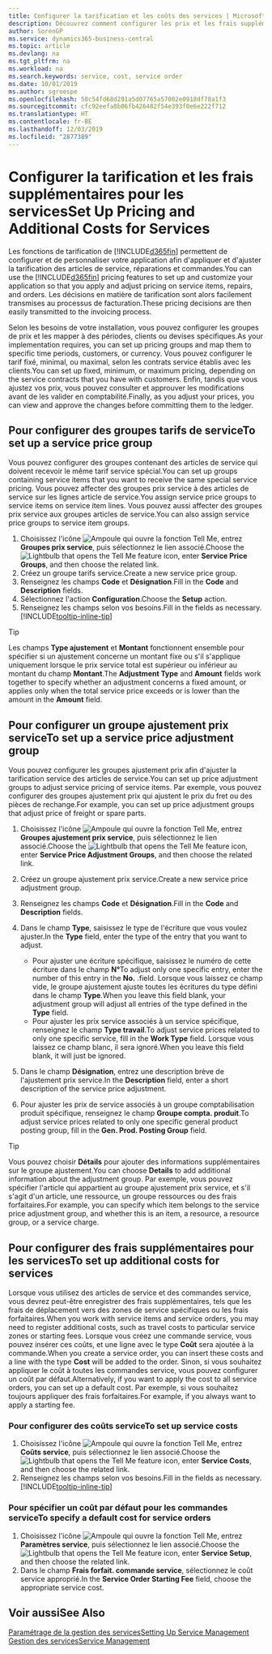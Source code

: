 ```yaml
---
title: Configurer la tarification et les coûts des services | Microsoft Docs
description: Découvrez comment configurer les prix et les frais supplémentaires des services.
author: SorenGP
ms.service: dynamics365-business-central
ms.topic: article
ms.devlang: na
ms.tgt_pltfrm: na
ms.workload: na
ms.search.keywords: service, cost, service order
ms.date: 10/01/2019
ms.author: sgroespe
ms.openlocfilehash: 58c54fd68d291a5d07765a57002e0918df78a1f3
ms.sourcegitcommit: cfc92eefa8b06fb426482f54e393f0e6e222f712
ms.translationtype: HT
ms.contentlocale: fr-BE
ms.lasthandoff: 12/03/2019
ms.locfileid: "2877389"
---
```

# <a name="set-up-pricing-and-additional-costs-for-services"></a><span data-ttu-id="697ca-103">Configurer la tarification et les frais supplémentaires pour les services</span><span class="sxs-lookup"><span data-stu-id="697ca-103">Set Up Pricing and Additional Costs for Services</span></span>
<span data-ttu-id="697ca-104">Les fonctions de tarification de [!INCLUDE[d365fin](includes/d365fin_md.md)] permettent de configurer et de personnaliser votre application afin d'appliquer et d'ajuster la tarification des articles de service, réparations et commandes.</span><span class="sxs-lookup"><span data-stu-id="697ca-104">You can use the [!INCLUDE[d365fin](includes/d365fin_md.md)] pricing features to set up and customize your application so that you apply and adjust pricing on service items, repairs, and orders.</span></span> <span data-ttu-id="697ca-105">Les décisions en matière de tarification sont alors facilement transmises au processus de facturation.</span><span class="sxs-lookup"><span data-stu-id="697ca-105">These pricing decisions are then easily transmitted to the invoicing process.</span></span>  
  
<span data-ttu-id="697ca-106">Selon les besoins de votre installation, vous pouvez configurer les groupes de prix et les mapper à des périodes, clients ou devises spécifiques.</span><span class="sxs-lookup"><span data-stu-id="697ca-106">As your implementation requires, you can set up pricing groups and map them to specific time periods, customers, or currency.</span></span> <span data-ttu-id="697ca-107">Vous pouvez configurer le tarif fixé, minimal, ou maximal, selon les contrats service établis avec les clients.</span><span class="sxs-lookup"><span data-stu-id="697ca-107">You can set up fixed, minimum, or maximum pricing, depending on the service contracts that you have with customers.</span></span> <span data-ttu-id="697ca-108">Enfin, tandis que vous ajustez vos prix, vous pouvez consulter et approuver les modifications avant de les valider en comptabilité.</span><span class="sxs-lookup"><span data-stu-id="697ca-108">Finally, as you adjust your prices, you can view and approve the changes before committing them to the ledger.</span></span>  

## <a name="to-set-up-a-service-price-group"></a><span data-ttu-id="697ca-109">Pour configurer des groupes tarifs de service</span><span class="sxs-lookup"><span data-stu-id="697ca-109">To set up a service price group</span></span>
<span data-ttu-id="697ca-110">Vous pouvez configurer des groupes contenant des articles de service qui doivent recevoir le même tarif service spécial.</span><span class="sxs-lookup"><span data-stu-id="697ca-110">You can set up groups containing service items that you want to receive the same special service pricing.</span></span> <span data-ttu-id="697ca-111">Vous pouvez affecter des groupes prix service à des articles de service sur les lignes article de service.</span><span class="sxs-lookup"><span data-stu-id="697ca-111">You assign service price groups to service items on service item lines.</span></span> <span data-ttu-id="697ca-112">Vous pouvez aussi affecter des groupes prix service aux groupes articles de service.</span><span class="sxs-lookup"><span data-stu-id="697ca-112">You can also assign service price groups to service item groups.</span></span>  

1. <span data-ttu-id="697ca-113">Choisissez l'icône ![Ampoule qui ouvre la fonction Tell Me](media/ui-search/search_small.png "Dites-moi ce que vous voulez faire"), entrez **Groupes prix service**, puis sélectionnez le lien associé.</span><span class="sxs-lookup"><span data-stu-id="697ca-113">Choose the ![Lightbulb that opens the Tell Me feature](media/ui-search/search_small.png "Tell me what you want to do") icon, enter **Service Price Groups**, and then choose the related link.</span></span>  
2. <span data-ttu-id="697ca-114">Créez un groupe tarifs service.</span><span class="sxs-lookup"><span data-stu-id="697ca-114">Create a new service price group.</span></span>  
3. <span data-ttu-id="697ca-115">Renseignez les champs **Code** et **Désignation**.</span><span class="sxs-lookup"><span data-stu-id="697ca-115">Fill in the **Code** and **Description** fields.</span></span>  
4. <span data-ttu-id="697ca-116">Sélectionnez l'action **Configuration**.</span><span class="sxs-lookup"><span data-stu-id="697ca-116">Choose the **Setup** action.</span></span>  
2. <span data-ttu-id="697ca-117">Renseignez les champs selon vos besoins.</span><span class="sxs-lookup"><span data-stu-id="697ca-117">Fill in the fields as necessary.</span></span> [!INCLUDE[tooltip-inline-tip](includes/tooltip-inline-tip_md.md)]  

 > [!Tip]
 > <span data-ttu-id="697ca-118">Les champs **Type ajustement** et **Montant** fonctionnent ensemble pour spécifier si un ajustement concerne un montant fixe ou s'il s'applique uniquement lorsque le prix service total est supérieur ou inférieur au montant du champ **Montant**.</span><span class="sxs-lookup"><span data-stu-id="697ca-118">The **Adjustment Type** and **Amount** fields work together to specify whether an adjustment concerns a fixed amount, or applies only when the total service price exceeds or is lower than the amount in the **Amount** field.</span></span>  

## <a name="to-set-up-a-service-price-adjustment-group"></a><span data-ttu-id="697ca-119">Pour configurer un groupe ajustement prix service</span><span class="sxs-lookup"><span data-stu-id="697ca-119">To set up a service price adjustment group</span></span>  
<span data-ttu-id="697ca-120">Vous pouvez configurer les groupes ajustement prix afin d'ajuster la tarification service des articles de service.</span><span class="sxs-lookup"><span data-stu-id="697ca-120">You can set up price adjustment groups to adjust service pricing of service items.</span></span> <span data-ttu-id="697ca-121">Par exemple, vous pouvez configurer des groupes ajustement prix qui ajustent le prix du fret ou des pièces de rechange.</span><span class="sxs-lookup"><span data-stu-id="697ca-121">For example, you can set up price adjustment groups that adjust price of freight or spare parts.</span></span>  
  
1. <span data-ttu-id="697ca-122">Choisissez l'icône ![Ampoule qui ouvre la fonction Tell Me](media/ui-search/search_small.png "Dites-moi ce que vous voulez faire"), entrez **Groupes ajustement prix service**, puis sélectionnez le lien associé.</span><span class="sxs-lookup"><span data-stu-id="697ca-122">Choose the ![Lightbulb that opens the Tell Me feature](media/ui-search/search_small.png "Tell me what you want to do") icon, enter **Service Price Adjustment Groups**, and then choose the related link.</span></span>  
2. <span data-ttu-id="697ca-123">Créez un groupe ajustement prix service.</span><span class="sxs-lookup"><span data-stu-id="697ca-123">Create a new service price adjustment group.</span></span>  
3. <span data-ttu-id="697ca-124">Renseignez les champs **Code** et **Désignation**.</span><span class="sxs-lookup"><span data-stu-id="697ca-124">Fill in the **Code** and **Description** fields.</span></span>  
4. <span data-ttu-id="697ca-125">Dans le champ **Type**, saisissez le type de l'écriture que vous voulez ajuster.</span><span class="sxs-lookup"><span data-stu-id="697ca-125">In the **Type** field, enter the type of the entry that you want to adjust.</span></span>  
  
    * <span data-ttu-id="697ca-126">Pour ajuster une écriture spécifique, saisissez le numéro de cette écriture dans le champ **N°**</span><span class="sxs-lookup"><span data-stu-id="697ca-126">To adjust only one specific entry, enter the number of this entry in the **No.**</span></span> <span data-ttu-id="697ca-127">.</span><span class="sxs-lookup"><span data-stu-id="697ca-127">field.</span></span> <span data-ttu-id="697ca-128">Lorsque vous laissez ce champ vide, le groupe ajustement ajuste toutes les écritures du type défini dans le champ **Type**.</span><span class="sxs-lookup"><span data-stu-id="697ca-128">When you leave this field blank, your adjustment group will adjust all entries of the type defined in the **Type** field.</span></span>  
    * <span data-ttu-id="697ca-129">Pour ajuster les prix service associés à un service spécifique, renseignez le champ **Type travail**.</span><span class="sxs-lookup"><span data-stu-id="697ca-129">To adjust service prices related to only one specific service, fill in the **Work Type** field.</span></span> <span data-ttu-id="697ca-130">Lorsque vous laissez ce champ blanc, il sera ignoré.</span><span class="sxs-lookup"><span data-stu-id="697ca-130">When you leave this field blank, it will just be ignored.</span></span>  
  
5. <span data-ttu-id="697ca-131">Dans le champ **Désignation**, entrez une description brève de l'ajustement prix service.</span><span class="sxs-lookup"><span data-stu-id="697ca-131">In the **Description** field, enter a short description of the service price adjustment.</span></span>  
6. <span data-ttu-id="697ca-132">Pour ajuster les prix de service associés à un groupe comptabilisation produit spécifique, renseignez le champ **Groupe compta. produit**.</span><span class="sxs-lookup"><span data-stu-id="697ca-132">To adjust service prices related to only one specific general product posting group, fill in the **Gen. Prod. Posting Group** field.</span></span>

> [!Tip]
> <span data-ttu-id="697ca-133">Vous pouvez choisir **Détails** pour ajouter des informations supplémentaires sur le groupe ajustement.</span><span class="sxs-lookup"><span data-stu-id="697ca-133">You can choose **Details** to add additional information about the adjustment group.</span></span> <span data-ttu-id="697ca-134">Par exemple, vous pouvez spécifier l'article qui appartient au groupe ajustement prix service, et s'il s'agit d'un article, une ressource, un groupe ressources ou des frais forfaitaires.</span><span class="sxs-lookup"><span data-stu-id="697ca-134">For example, you can specify which item belongs to the service price adjustment group, and whether this is an item, a resource, a resource group, or a service charge.</span></span>  

## <a name="to-set-up-additional-costs-for-services"></a><span data-ttu-id="697ca-135">Pour configurer des frais supplémentaires pour les services</span><span class="sxs-lookup"><span data-stu-id="697ca-135">To set up additional costs for services</span></span>
<span data-ttu-id="697ca-136">Lorsque vous utilisez des articles de service et des commandes service, vous devrez peut-être enregistrer des frais supplémentaires, tels que les frais de déplacement vers des zones de service spécifiques ou les frais forfaitaires.</span><span class="sxs-lookup"><span data-stu-id="697ca-136">When you work with service items and service orders, you may need to register additional costs, such as travel costs to particular service zones or starting fees.</span></span> <span data-ttu-id="697ca-137">Lorsque vous créez une commande service, vous pouvez insérer ces coûts, et une ligne avec le type **Coût** sera ajoutée à la commande.</span><span class="sxs-lookup"><span data-stu-id="697ca-137">When you create a service order, you can insert these costs and a line with the type **Cost** will be added to the order.</span></span> <span data-ttu-id="697ca-138">Sinon, si vous souhaitez appliquer le coût à toutes les commandes service, vous pouvez configurer un coût par défaut.</span><span class="sxs-lookup"><span data-stu-id="697ca-138">Alternatively, if you want to apply the cost to all service orders, you can set up a default cost.</span></span> <span data-ttu-id="697ca-139">Par exemple, si vous souhaitez toujours appliquer des frais forfaitaires.</span><span class="sxs-lookup"><span data-stu-id="697ca-139">For example, if you always want to apply a starting fee.</span></span>
  
### <a name="to-set-up-service-costs"></a><span data-ttu-id="697ca-140">Pour configurer des coûts service</span><span class="sxs-lookup"><span data-stu-id="697ca-140">To set up service costs</span></span>
1. <span data-ttu-id="697ca-141">Choisissez l'icône ![Ampoule qui ouvre la fonction Tell Me](media/ui-search/search_small.png "Dites-moi ce que vous voulez faire"), entrez **Coûts service**, puis sélectionnez le lien associé.</span><span class="sxs-lookup"><span data-stu-id="697ca-141">Choose the ![Lightbulb that opens the Tell Me feature](media/ui-search/search_small.png "Tell me what you want to do") icon, enter **Service Costs**, and then choose the related link.</span></span> 
2. <span data-ttu-id="697ca-142">Renseignez les champs selon vos besoins.</span><span class="sxs-lookup"><span data-stu-id="697ca-142">Fill in the fields as necessary.</span></span> [!INCLUDE[tooltip-inline-tip](includes/tooltip-inline-tip_md.md)]  

### <a name="to-specify-a-default-cost-for-service-orders"></a><span data-ttu-id="697ca-143">Pour spécifier un coût par défaut pour les commandes service</span><span class="sxs-lookup"><span data-stu-id="697ca-143">To specify a default cost for service orders</span></span>
1. <span data-ttu-id="697ca-144">Choisissez l'icône ![Ampoule qui ouvre la fonction Tell Me](media/ui-search/search_small.png "Dites-moi ce que vous voulez faire"), entrez **Paramètres service**, puis sélectionnez le lien associé.</span><span class="sxs-lookup"><span data-stu-id="697ca-144">Choose the ![Lightbulb that opens the Tell Me feature](media/ui-search/search_small.png "Tell me what you want to do") icon, enter **Service Setup**, and then choose the related link.</span></span> 
2. <span data-ttu-id="697ca-145">Dans le champ **Frais forfait. commande service**, sélectionnez le coût service approprié.</span><span class="sxs-lookup"><span data-stu-id="697ca-145">In the **Service Order Starting Fee** field, choose the appropriate service cost.</span></span>

## <a name="see-also"></a><span data-ttu-id="697ca-146">Voir aussi</span><span class="sxs-lookup"><span data-stu-id="697ca-146">See Also</span></span>
[<span data-ttu-id="697ca-147">Paramétrage de la gestion des services</span><span class="sxs-lookup"><span data-stu-id="697ca-147">Setting Up Service Management</span></span>](service-setup-service.md)  
[<span data-ttu-id="697ca-148">Gestion des services</span><span class="sxs-lookup"><span data-stu-id="697ca-148">Service Management</span></span>](service-service.md)  

